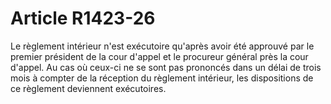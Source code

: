 # Article R1423-26

  
Le règlement intérieur n'est exécutoire qu'après avoir été approuvé par le premier président de la cour d'appel et le procureur général près la cour d'appel. Au cas où ceux-ci ne se sont pas prononcés dans un délai de trois mois à compter de la réception du règlement intérieur, les dispositions de ce règlement deviennent exécutoires.